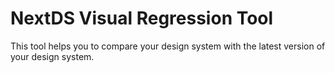 # NextDS Visual Regression Tool 

This tool helps you to compare your design system with the latest version of your design system.